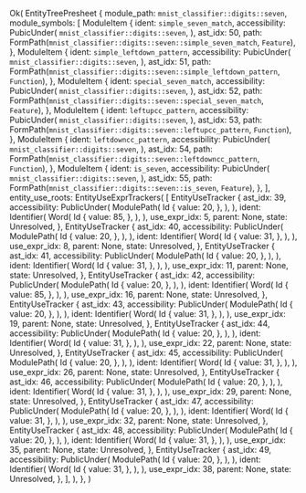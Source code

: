 Ok(
    EntityTreePresheet {
        module_path: `mnist_classifier::digits::seven`,
        module_symbols: [
            ModuleItem {
                ident: `simple_seven_match`,
                accessibility: PubicUnder(
                    `mnist_classifier::digits::seven`,
                ),
                ast_idx: 50,
                path: FormPath(`mnist_classifier::digits::seven::simple_seven_match`, `Feature`),
            },
            ModuleItem {
                ident: `simple_leftdown_pattern`,
                accessibility: PubicUnder(
                    `mnist_classifier::digits::seven`,
                ),
                ast_idx: 51,
                path: FormPath(`mnist_classifier::digits::seven::simple_leftdown_pattern`, `Function`),
            },
            ModuleItem {
                ident: `special_seven_match`,
                accessibility: PubicUnder(
                    `mnist_classifier::digits::seven`,
                ),
                ast_idx: 52,
                path: FormPath(`mnist_classifier::digits::seven::special_seven_match`, `Feature`),
            },
            ModuleItem {
                ident: `leftupcc_pattern`,
                accessibility: PubicUnder(
                    `mnist_classifier::digits::seven`,
                ),
                ast_idx: 53,
                path: FormPath(`mnist_classifier::digits::seven::leftupcc_pattern`, `Function`),
            },
            ModuleItem {
                ident: `leftdowncc_pattern`,
                accessibility: PubicUnder(
                    `mnist_classifier::digits::seven`,
                ),
                ast_idx: 54,
                path: FormPath(`mnist_classifier::digits::seven::leftdowncc_pattern`, `Function`),
            },
            ModuleItem {
                ident: `is_seven`,
                accessibility: PubicUnder(
                    `mnist_classifier::digits::seven`,
                ),
                ast_idx: 55,
                path: FormPath(`mnist_classifier::digits::seven::is_seven`, `Feature`),
            },
        ],
        entity_use_roots: EntityUseExprTrackers(
            [
                EntityUseTracker {
                    ast_idx: 39,
                    accessibility: PublicUnder(
                        ModulePath(
                            Id {
                                value: 20,
                            },
                        ),
                    ),
                    ident: Identifier(
                        Word(
                            Id {
                                value: 85,
                            },
                        ),
                    ),
                    use_expr_idx: 5,
                    parent: None,
                    state: Unresolved,
                },
                EntityUseTracker {
                    ast_idx: 40,
                    accessibility: PublicUnder(
                        ModulePath(
                            Id {
                                value: 20,
                            },
                        ),
                    ),
                    ident: Identifier(
                        Word(
                            Id {
                                value: 31,
                            },
                        ),
                    ),
                    use_expr_idx: 8,
                    parent: None,
                    state: Unresolved,
                },
                EntityUseTracker {
                    ast_idx: 41,
                    accessibility: PublicUnder(
                        ModulePath(
                            Id {
                                value: 20,
                            },
                        ),
                    ),
                    ident: Identifier(
                        Word(
                            Id {
                                value: 31,
                            },
                        ),
                    ),
                    use_expr_idx: 11,
                    parent: None,
                    state: Unresolved,
                },
                EntityUseTracker {
                    ast_idx: 42,
                    accessibility: PublicUnder(
                        ModulePath(
                            Id {
                                value: 20,
                            },
                        ),
                    ),
                    ident: Identifier(
                        Word(
                            Id {
                                value: 85,
                            },
                        ),
                    ),
                    use_expr_idx: 16,
                    parent: None,
                    state: Unresolved,
                },
                EntityUseTracker {
                    ast_idx: 43,
                    accessibility: PublicUnder(
                        ModulePath(
                            Id {
                                value: 20,
                            },
                        ),
                    ),
                    ident: Identifier(
                        Word(
                            Id {
                                value: 31,
                            },
                        ),
                    ),
                    use_expr_idx: 19,
                    parent: None,
                    state: Unresolved,
                },
                EntityUseTracker {
                    ast_idx: 44,
                    accessibility: PublicUnder(
                        ModulePath(
                            Id {
                                value: 20,
                            },
                        ),
                    ),
                    ident: Identifier(
                        Word(
                            Id {
                                value: 31,
                            },
                        ),
                    ),
                    use_expr_idx: 22,
                    parent: None,
                    state: Unresolved,
                },
                EntityUseTracker {
                    ast_idx: 45,
                    accessibility: PublicUnder(
                        ModulePath(
                            Id {
                                value: 20,
                            },
                        ),
                    ),
                    ident: Identifier(
                        Word(
                            Id {
                                value: 31,
                            },
                        ),
                    ),
                    use_expr_idx: 26,
                    parent: None,
                    state: Unresolved,
                },
                EntityUseTracker {
                    ast_idx: 46,
                    accessibility: PublicUnder(
                        ModulePath(
                            Id {
                                value: 20,
                            },
                        ),
                    ),
                    ident: Identifier(
                        Word(
                            Id {
                                value: 31,
                            },
                        ),
                    ),
                    use_expr_idx: 29,
                    parent: None,
                    state: Unresolved,
                },
                EntityUseTracker {
                    ast_idx: 47,
                    accessibility: PublicUnder(
                        ModulePath(
                            Id {
                                value: 20,
                            },
                        ),
                    ),
                    ident: Identifier(
                        Word(
                            Id {
                                value: 31,
                            },
                        ),
                    ),
                    use_expr_idx: 32,
                    parent: None,
                    state: Unresolved,
                },
                EntityUseTracker {
                    ast_idx: 48,
                    accessibility: PublicUnder(
                        ModulePath(
                            Id {
                                value: 20,
                            },
                        ),
                    ),
                    ident: Identifier(
                        Word(
                            Id {
                                value: 31,
                            },
                        ),
                    ),
                    use_expr_idx: 35,
                    parent: None,
                    state: Unresolved,
                },
                EntityUseTracker {
                    ast_idx: 49,
                    accessibility: PublicUnder(
                        ModulePath(
                            Id {
                                value: 20,
                            },
                        ),
                    ),
                    ident: Identifier(
                        Word(
                            Id {
                                value: 31,
                            },
                        ),
                    ),
                    use_expr_idx: 38,
                    parent: None,
                    state: Unresolved,
                },
            ],
        ),
    },
)